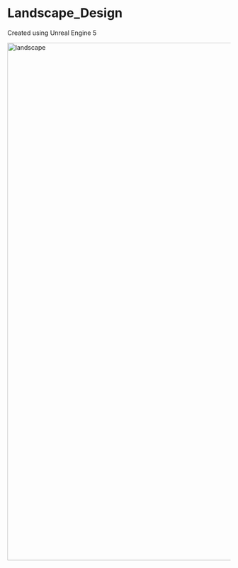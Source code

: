 # Landscape_Design

Created using Unreal Engine 5

<img width="1165" alt="landscape" src="https://user-images.githubusercontent.com/79835146/196332008-df8a0f76-d76a-4b45-be27-de05f5565c1c.PNG">

